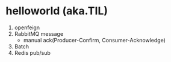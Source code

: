 # helloworld (aka.TIL)
1. openfeign
2. RabbitMQ message
   - manual ack(Producer-Confirm, Consumer-Acknowledge)
3. Batch
4. Redis pub/sub
